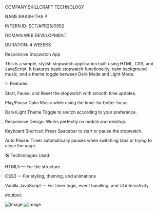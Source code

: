 COMPANY:SKILLCRAFT TECHNOLOGY

NAME:RAKSHITHA P

INTERN ID: SCT/APR25/0892

DOMAIN:WEB DEVELOPMENT

DURATION: 4 WEEEKS

Responsive Stopwatch App

This is a simple, stylish stopwatch application built using HTML, CSS, and JavaScript.
It features basic stopwatch functionality, calm background music, and a theme toggle between Dark Mode and Light Mode.

✨ Features:

Start, Pause, and Reset the stopwatch with smooth time updates.

Play/Pause Calm Music while using the timer for better focus.

Dark/Light Theme Toggle to switch according to your preference.

Responsive Design: Works perfectly on mobile and desktop.

Keyboard Shortcut: Press Spacebar to start or pause the stopwatch.

Auto Pause: Timer automatically pauses when switching tabs or trying to close the page.

🛠️ Technologies Used:

HTML5 — For the structure

CSS3 — For styling, theming, and animations

Vanilla JavaScript — For timer logic, event handling, and UI interactivity

#output:

![Image](https://github.com/user-attachments/assets/573872ae-b060-4503-8a9e-9be38ceb4882)
![Image](https://github.com/user-attachments/assets/81280a2d-186a-41b8-a45f-d28ffc51be4e)

